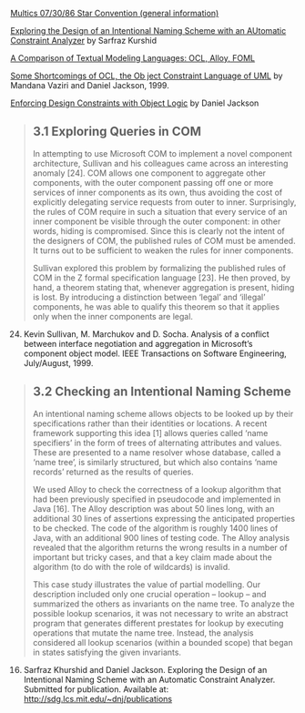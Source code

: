 [Multics 07/30/86  Star Convention (general information)](https://web.mit.edu/multics-history/source/Multics/doc/info_segments/star_convention.gi.info)

[Exploring the Design of an Intentional Naming Scheme with an AUtomatic Constraint Analyzer](https://citeseerx.ist.psu.edu/viewdoc/download?doi=10.1.1.1006.4368&rep=rep1&type=pdf) by Sarfraz Kurshid

[A Comparison of Textual Modeling Languages: OCL, Alloy, FOML](http://ceur-ws.org/Vol-1756/paper05.pdf)

[Some Shortcomings of OCL, the Ob ject Constraint Language of UML](https://groups.csail.mit.edu/sdg/pubs/1999/omg.pdf) by Mandana Vaziri and Daniel Jackson, 1999.

[Enforcing Design Constraints with Object Logic](https://citeseerx.ist.psu.edu/viewdoc/download?doi=10.1.1.43.4113&rep=rep1&type=pdf) by Daniel Jackson

> ## 3.1 Exploring Queries in COM
> In attempting to use Microsoft COM to implement a novel component architecture, Sullivan and his colleagues came across an interesting anomaly [24]. COM allows one component to aggregate other components, with the outer component passing off one or more
> services of inner components as its own, thus avoiding the cost of explicitly delegating service requests from outer to inner. Surprisingly, the rules of COM require in such a situation
> that every service of an inner component be visible through the outer component: in other
words, hiding is compromised. Since this is clearly not the intent of the designers of COM,
> the published rules of COM must be amended. It turns out to be sufficient to weaken the
rules for inner components.
> 
> Sullivan explored this problem by formalizing the published rules of COM in the Z formal specification language [23]. He then proved, by hand, a theorem stating that, whenever
> aggregation is present, hiding is lost. By introducing a distinction between ‘legal’ and ‘illegal’ components, he was able to qualify this theorem so that it applies only when the inner
> components are legal.

24. Kevin Sullivan, M. Marchukov and D. Socha. Analysis of a conflict between interface negotiation
and aggregation in Microsoft’s component object model. IEEE Transactions on Software Engineering, July/August, 1999.

> ## 3.2 Checking an Intentional Naming Scheme
> An intentional naming scheme allows objects to be looked up by their specifications rather
> than their identities or locations. A recent framework supporting this idea [1] allows queries called ‘name specifiers’ in the form of trees of alternating attributes and values. These
> are presented to a name resolver whose database, called a ‘name tree’, is similarly structured, but which also contains ‘name records’ returned as the results of queries.
> 
> We used Alloy to check the correctness of a lookup algorithm that had been previously
> specified in pseudocode and implemented in Java [16]. The Alloy description was about 50
> lines long, with an additional 30 lines of assertions expressing the anticipated properties to
> be checked. The code of the algorithm is roughly 1400 lines of Java, with an additional 900
> lines of testing code. The Alloy analysis revealed that the algorithm returns the wrong
> results in a number of important but tricky cases, and that a key claim made about the algorithm (to do with the role of wildcards) is invalid.
> 
> This case study illustrates the value of partial modelling. Our description included only
> one crucial operation – lookup – and summarized the others as invariants on the name tree.
> To analyze the possible lookup scenarios, it was not necessary to write an abstract program
> that generates different prestates for lookup by executing operations that mutate the name
> tree. Instead, the analysis considered all lookup scenarios (within a bounded scope) that
> began in states satisfying the given invariants.

16. Sarfraz Khurshid and Daniel Jackson. Exploring the Design of an Intentional Naming Scheme with
an Automatic Constraint Analyzer. Submitted for publication. Available at: http://sdg.lcs.mit.edu/~dnj/publications
